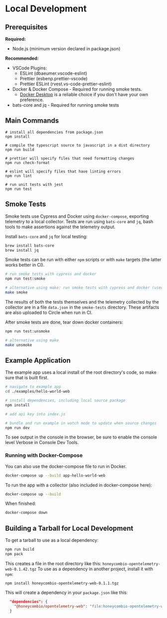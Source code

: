 # Local Development

## Prerequisites

**Required:**

- Node.js (minimum version declared in package.json)

**Recommended:**

- VSCode Plugins:
  - ESLint (dbaeumer.vscode-eslint)
  - Prettier (esbenp.prettier-vscode)
  - Prettier ESLint (rvest.vs-code-prettier-eslint)
- Docker & Docker Compose - Required for running smoke tests.
  - [Docker Desktop](https://www.docker.com/products/docker-desktop/) is a reliable choice if you don't have your own preference.
- bats-core and jq - Required for running smoke tests

## Main Commands

```shell
# install all dependencies from package.json
npm install

# compile the typescript source to javascript in a dist directory
npm run build

# prettier will specify files that need formatting changes
npm run check-format

# eslint will specify files that have linting errors
npm run lint

# run unit tests with jest
npm run test
```

## Smoke Tests

Smoke tests use Cypress and Docker using `docker-compose`, exporting telemetry to a local collector.
Tests are run using `bats-core` and `jq`, bash tools to make assertions against the telemetry output.

Install `bats-core` and `jq` for local testing:

```sh
brew install bats-core
brew install jq
```

Smoke tests can be run with either `npm` scripts or with `make` targets (the latter works better in CI).

```sh
# run smoke tests with cypress and docker
npm run test:smoke

# alternative using make: run smoke tests with cypress and docker (used in CI)
make smoke
```

The results of both the tests themselves and the telemetry collected by the collector are in a file `data.json` in the `smoke-tests` directory.
These artifacts are also uploaded to Circle when run in CI.

After smoke tests are done, tear down docker containers:

```sh
npm run test:unsmoke

# alternative using make
make unsmoke
```

## Example Application

The example app uses a local install of the root directory's code, so make sure that is built first.

```sh
# navigate to example app
cd ./examples/hello-world-web

# install dependencies, including local source package
npm install

# add api key into index.js

# bundle and run example in watch mode to update when source changes
npm run dev
```

To see output in the console in the browser, be sure to enable the console level Verbose in Console Dev Tools.

### Running with Docker-Compose

You can also use the docker-compose file to run in Docker.

```sh
docker-compose up --build app-hello-world-web
```

To run the app with a collector (also included in docker-compose here):

```sh
docker-compose up --build
```

When finished:

```sh
docker-compose down
```

## Building a Tarball for Local Development

To get a tarball to use as a local dependency:

```sh
npm run build
npm pack
```

This creates a file in the root directory like this: `honeycombio-opentelemetry-web-0.1.42.tgz`
To use as a dependency in another project, install it with `npm`:

`npm install honeycombio-opentelemetry-web-0.1.1.tgz`

This will create a dependency in your `package.json` like this:

```json
  "dependencies": {
    "@honeycombio/opentelemetry-web": "file:honeycombio-opentelemetry-web-0.1.42.tgz",
  }
```
